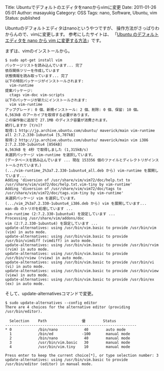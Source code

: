 Title: Ubuntuでデフォルトのエディタをnanoからvimに変更
Date: 2011-01-26 05:01
Author: masayukig
Category: OSS
Tags: nano, Software, Ubuntu, vim
Status: published

Ubuntuのデフォルトエディタはnanoというやつですが、
操作方法がさっぱりわからんので、vimに変更します。
参考にしたサイトは、
「[Ubuntu のデフォルトエディタを nano から vim
に変更する方法](http://www.gabuchan.net/blog/archives/15)」です。

まずは、vimのインストールから。

    $ sudo apt-get install vim
    パッケージリストを読み込んでいます... 完了
    依存関係ツリーを作成しています
    状態情報を読み取っています... 完了
    以下の特別パッケージがインストールされます:
      vim-runtime
    提案パッケージ:
      ctags vim-doc vim-scripts
    以下のパッケージが新たにインストールされます:
      vim vim-runtime
    アップグレード: 0 個、新規インストール: 2 個、削除: 0 個、保留: 10 個。
    6,563kB のアーカイブを取得する必要があります。
    この操作後に追加で 27.1MB のディスク容量が消費されます。
    続行しますか [Y/n]?
    取得:1 http://jp.archive.ubuntu.com/ubuntu/ maverick/main vim-runtime all 2:7.2.330-1ubuntu4 [5,707kB]
    取得:2 http://jp.archive.ubuntu.com/ubuntu/ maverick/main vim i386 2:7.2.330-1ubuntu4 [856kB]
    6,563kB を 4秒 で取得しました (1,315kB/s)
    未選択パッケージ vim-runtime を選択しています。
    (データベースを読み込んでいます ... 現在 153356 個のファイルとディレクトリがインストールされています。)
    (.../vim-runtime_2%3a7.2.330-1ubuntu4_all.deb から) vim-runtime を展開しています...
    Adding 'diversion of /usr/share/vim/vim72/doc/help.txt to /usr/share/vim/vim72/doc/help.txt.vim-tiny by vim-runtime'
    Adding 'diversion of /usr/share/vim/vim72/doc/tags to /usr/share/vim/vim72/doc/tags.vim-tiny by vim-runtime'
    未選択パッケージ vim を選択しています。
    (.../vim_2%3a7.2.330-1ubuntu4_i386.deb から) vim を展開しています...
    man-db のトリガを処理しています ...
    vim-runtime (2:7.2.330-1ubuntu4) を設定しています ...
    Processing /usr/share/vim/addons/doc
    vim (2:7.2.330-1ubuntu4) を設定しています ...
    update-alternatives: using /usr/bin/vim.basic to provide /usr/bin/vim (vim) in auto mode.
    update-alternatives: using /usr/bin/vim.basic to provide /usr/bin/vimdiff (vimdiff) in auto mode.
    update-alternatives: using /usr/bin/vim.basic to provide /usr/bin/rvim (rvim) in auto mode.
    update-alternatives: using /usr/bin/vim.basic to provide /usr/bin/rview (rview) in auto mode.
    update-alternatives: using /usr/bin/vim.basic to provide /usr/bin/vi (vi) in auto mode.
    update-alternatives: using /usr/bin/vim.basic to provide /usr/bin/view (view) in auto mode.
    update-alternatives: using /usr/bin/vim.basic to provide /usr/bin/ex (ex) in auto mode.

そして、update-alternativesコマンドで変更。

    $ sudo update-alternatives --config editor
    There are 4 choices for the alternative editor (providing /usr/bin/editor).

      Selection    Path                優        Status
    ------------------------------------------------------------
    * 0            /bin/nano            40        auto mode
      1            /bin/ed             -100       manual mode
      2            /bin/nano            40        manual mode
      3            /usr/bin/vim.basic   30        manual mode
      4            /usr/bin/vim.tiny    10        manual mode

    Press enter to keep the current choice[*], or type selection number: 3
    update-alternatives: using /usr/bin/vim.basic to provide /usr/bin/editor (editor) in manual mode.
